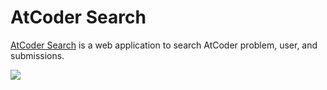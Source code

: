 # AtCoder Search

[AtCoder Search](https://atcoder-search.fjnkt98.com) is a web application to search AtCoder problem, user, and submissions.

![](https://github.com/fjnkt98/AtCoderSearch/assets/50233866/f2ac6212-d015-49e0-ada6-4e76df977b2c)
